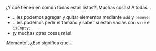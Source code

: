 ¿Y qué tienen en común todas estas listas? ¡Muchas cosas! A todas...

 * ...les podemos agregar y quitar elementos mediante `add` y `remove`;
 * ...les podemos pedir el tamaño y saber si están vacías con `size` e `isEmpty`;
 * ¡y muchas otras cosas más!

¡Momento!, ¿Eso significa que...
